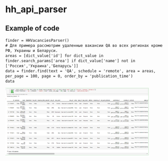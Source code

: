 # hh_api_parser
## Example of code
```
finder = HHVacanciesParser()
# Для примера рассмотрим удаленные вакансии QA во всех регионах кроме РФ, Украины и Беларуси.
areas = [dict_value['id'] for dict_value in finder.search_params['area'] if dict_value['name'] not in ['Россия','Украина','Беларусь']]
data = finder.find(text = 'QA', schedule = 'remote', area = areas, per_page = 100, page = 0, order_by = 'publication_time')
data
```
<img src="https://github.com/alexeiveselov92/hh_api_parser/blob/main/hh_parser_example_screen.png" alt="drawing" width=90%/>